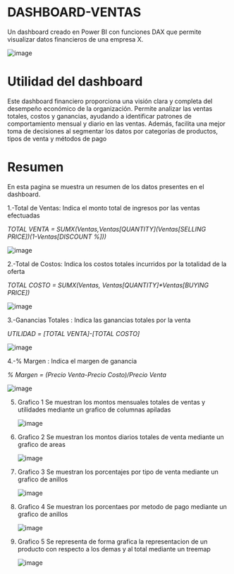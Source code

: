 # DASHBOARD-VENTAS
Un dashboard creado en Power BI con funciones DAX que permite visualizar datos financieros de una empresa X.

![image](https://github.com/user-attachments/assets/8306edb6-74da-426f-94ee-6531f5243a71)

# Utilidad del dashboard
Este dashboard financiero proporciona una visión clara y completa del desempeño económico de la organización. Permite analizar las ventas totales, costos y ganancias, ayudando a identificar patrones de comportamiento mensual y diario en las ventas. Además, facilita una mejor toma de decisiones al segmentar los datos por categorías de productos, tipos de venta y métodos de pago

# Resumen 
En esta pagina se muestra un resumen de los datos presentes en el dashboard. 

1.-Total de Ventas: Indica el monto total de ingresos por las ventas efectuadas 

_TOTAL VENTA = SUMX(Ventas,Ventas[QUANTITY]*(Ventas[SELLING PRICE])*(1-Ventas[DISCOUNT %]))_

![image](https://github.com/user-attachments/assets/2d9d679b-6f1e-4619-b2af-f552f41386a5)

2.-Total de Costos: Indica los costos totales incurridos por la totalidad de la oferta  

_TOTAL COSTO = SUMX(Ventas, Ventas[QUANTITY]*Ventas[BUYING PRICE])_

![image](https://github.com/user-attachments/assets/7b4b46f9-6d82-4805-aa2c-ef01014a5170)

3.-Ganancias Totales : Indica las ganancias totales por la venta   

_UTILIDAD = [TOTAL VENTA]-[TOTAL COSTO]_

![image](https://github.com/user-attachments/assets/c7e6d02e-03d6-4060-99a9-62c5b7f769f4)

4.-% Margen : Indica el margen de ganancia   

_% Margen = (Precio Venta-Precio Costo)/Precio Venta_

![image](https://github.com/user-attachments/assets/3be17cb0-a257-4d2d-ac4e-4341d00efbfc)

5. Grafico 1
  Se muestran los montos mensuales totales de ventas y utilidades mediante un grafico de columnas apiladas

   ![image](https://github.com/user-attachments/assets/891427ce-fe28-43df-a8f3-99a71d9e2771)
   
7. Grafico 2
   Se muestran los montos diarios totales de venta mediante un grafico de areas
   
   ![image](https://github.com/user-attachments/assets/122162ba-445b-4317-a2ff-7f7d4cc9c000)
   
9. Grafico 3
    Se muestran los porcentajes por tipo de venta mediante un grafico de anillos
   
   ![image](https://github.com/user-attachments/assets/f1e15587-7e2a-4c0c-a59b-3a152b3508d5)
   

11. Grafico 4
    Se muestran los porcentaes por metodo de pago mediante un grafico de anillos
    
    ![image](https://github.com/user-attachments/assets/70510b03-1110-48a1-b79c-7f2d60abe4d1)
    
13. Grafico 5
    Se representa de forma grafica la representacion de un producto con respecto a los demas y al total mediante un treemap
    
    ![image](https://github.com/user-attachments/assets/e68fdabd-745f-43de-98be-1f30e0080c29)

  


